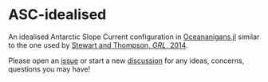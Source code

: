 # ASC-idealised

An idealised Antarctic Slope Current configuration in [Oceananigans.jl](http://github.com/CliMA/Oceananigans.jl) similar to the one used by [Stewart and Thompson, *GRL*, 2014](https://doi.org/10.1002/2014GL062281).

Please open an [issue](https://github.com/navidcy/ASC-idealised/issues) or start a new [discussion](https://github.com/navidcy/ASC-idealised/discussions/17) for any ideas, concerns, questions you may have!
